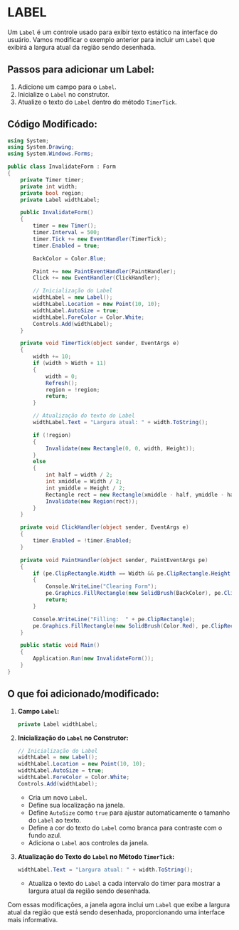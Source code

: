 # LABEL
Um `Label` é um controle usado para exibir texto estático na interface do usuário. Vamos modificar o exemplo anterior para incluir um `Label` que exibirá a largura atual da região sendo desenhada.

## Passos para adicionar um Label:
1. Adicione um campo para o `Label`.
2. Inicialize o `Label` no construtor.
3. Atualize o texto do `Label` dentro do método `TimerTick`.

## Código Modificado:
```csharp
using System;
using System.Drawing;
using System.Windows.Forms;

public class InvalidateForm : Form
{
    private Timer timer;
    private int width;
    private bool region;
    private Label widthLabel;

    public InvalidateForm()
    {
        timer = new Timer();
        timer.Interval = 500;
        timer.Tick += new EventHandler(TimerTick);
        timer.Enabled = true;

        BackColor = Color.Blue;

        Paint += new PaintEventHandler(PaintHandler);
        Click += new EventHandler(ClickHandler);

        // Inicialização do Label
        widthLabel = new Label();
        widthLabel.Location = new Point(10, 10);
        widthLabel.AutoSize = true;
        widthLabel.ForeColor = Color.White;
        Controls.Add(widthLabel);
    }

    private void TimerTick(object sender, EventArgs e)
    {
        width += 10;
        if (width > Width + 11)
        {
            width = 0;
            Refresh();
            region = !region;
            return;
        }

        // Atualização do texto do Label
        widthLabel.Text = "Largura atual: " + width.ToString();

        if (!region)
        {
            Invalidate(new Rectangle(0, 0, width, Height));
        }
        else
        {
            int half = width / 2;
            int xmiddle = Width / 2;
            int ymiddle = Height / 2;
            Rectangle rect = new Rectangle(xmiddle - half, ymiddle - half, width, width);
            Invalidate(new Region(rect));
        }
    }

    private void ClickHandler(object sender, EventArgs e)
    {
        timer.Enabled = !timer.Enabled;
    }

    private void PaintHandler(object sender, PaintEventArgs pe)
    {
        if (pe.ClipRectangle.Width == Width && pe.ClipRectangle.Height == Height)
        {
            Console.WriteLine("Clearing Form");
            pe.Graphics.FillRectangle(new SolidBrush(BackColor), pe.ClipRectangle);
            return;
        }

        Console.WriteLine("Filling:  " + pe.ClipRectangle);
        pe.Graphics.FillRectangle(new SolidBrush(Color.Red), pe.ClipRectangle);
    }

    public static void Main()
    {
        Application.Run(new InvalidateForm());
    }
}
```

## O que foi adicionado/modificado:
1. **Campo `Label`:**
   ```csharp
   private Label widthLabel;
   ```

2. **Inicialização do `Label` no Construtor:**
   ```csharp
   // Inicialização do Label
   widthLabel = new Label();
   widthLabel.Location = new Point(10, 10);
   widthLabel.AutoSize = true;
   widthLabel.ForeColor = Color.White;
   Controls.Add(widthLabel);
   ```

   - Cria um novo `Label`.
   - Define sua localização na janela.
   - Define `AutoSize` como `true` para ajustar automaticamente o tamanho do `Label` ao texto.
   - Define a cor do texto do `Label` como branca para contraste com o fundo azul.
   - Adiciona o `Label` aos controles da janela.

3. **Atualização do Texto do `Label` no Método `TimerTick`:**
   ```csharp
   widthLabel.Text = "Largura atual: " + width.ToString();
   ```

   - Atualiza o texto do `Label` a cada intervalo do timer para mostrar a largura atual da região sendo desenhada.

Com essas modificações, a janela agora inclui um `Label` que exibe a largura atual da região que está sendo desenhada, proporcionando uma interface mais informativa.
